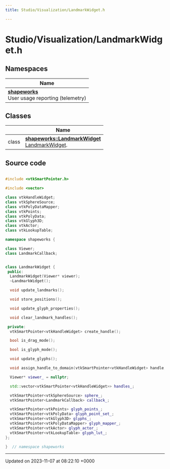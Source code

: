 ```yaml
---
title: Studio/Visualization/LandmarkWidget.h

---
```


# Studio/Visualization/LandmarkWidget.h



## Namespaces

| Name           |
| -------------- |
| **[shapeworks](../Namespaces/namespaceshapeworks.md)** <br>User usage reporting (telemetry)  |

## Classes

|                | Name           |
| -------------- | -------------- |
| class | **[shapeworks::LandmarkWidget](../Classes/classshapeworks_1_1LandmarkWidget.md)** <br>[LandmarkWidget]().  |




## Source code

```cpp

#include <vtkSmartPointer.h>

#include <vector>

class vtkHandleWidget;
class vtkSphereSource;
class vtkPolyDataMapper;
class vtkPoints;
class vtkPolyData;
class vtkGlyph3D;
class vtkActor;
class vtkLookupTable;

namespace shapeworks {

class Viewer;
class LandmarkCallback;


class LandmarkWidget {
 public:
  LandmarkWidget(Viewer* viewer);
  ~LandmarkWidget();

  void update_landmarks();

  void store_positions();

  void update_glyph_properties();

  void clear_landmark_handles();

 private:
  vtkSmartPointer<vtkHandleWidget> create_handle();

  bool is_drag_mode();

  bool is_glyph_mode();

  void update_glyphs();

  void assign_handle_to_domain(vtkSmartPointer<vtkHandleWidget> handle, int domain_id);

  Viewer* viewer_ = nullptr;

  std::vector<vtkSmartPointer<vtkHandleWidget>> handles_;

  vtkSmartPointer<vtkSphereSource> sphere_;
  vtkSmartPointer<LandmarkCallback> callback_;

  vtkSmartPointer<vtkPoints> glyph_points_;
  vtkSmartPointer<vtkPolyData> glyph_point_set_;
  vtkSmartPointer<vtkGlyph3D> glyphs_;
  vtkSmartPointer<vtkPolyDataMapper> glyph_mapper_;
  vtkSmartPointer<vtkActor> glyph_actor_;
  vtkSmartPointer<vtkLookupTable> glyph_lut_;
};

}  // namespace shapeworks
```


-------------------------------

Updated on 2023-11-07 at 08:22:10 +0000
